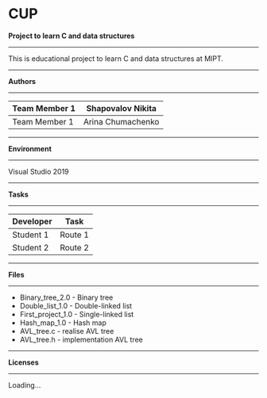 # CUP
**Project to learn C and data structures**
***
This is educational project to learn C and data structures at MIPT.
***
**Authors**
***
Team Member 1 | Shapovalov Nikita
--------------|-------------------
Team Member 1 | Arina Chumachenko
***
**Environment**
***
Visual Studio 2019
***
**Tasks**
***
Developer |	Task
----------|--------------
Student 1 |	Route 1 
Student 2 |	Route 2
***
**Files**
***
* Binary_tree_2.0 - Binary tree
* Double_list_1.0 - Double-linked list
* First_project_1.0 - Single-linked list
* Hash_map_1.0 - Hash map 
* AVL_tree.c - realise AVL tree
* AVL_tree.h - implementation AVL tree

***
**Licenses**
***
Loading...
